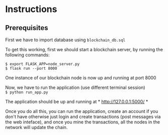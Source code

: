 # Instructions
## Prerequisites
First we have to import database using `blockchain_db.sql` <br>

To get this working, first we should start a blockchain server, by running the following commands:

`$ export FLASK_APP=node_server.py`</br>
`$ flask run --port 8000`

One instance of our blockchain node is now up and running at port 8000

Now, we have to run the application (use different terminal session) </br>
`$ python run_app.py`

The application should be up and running at * http://127.0.0.1:5000/ *

Once you do all this, you can run the application, create an account if you don't have otherwise just login and create transactions (post messages via the web inteface), and once you mine the transactions, all the nodes in the network will update the chain.

